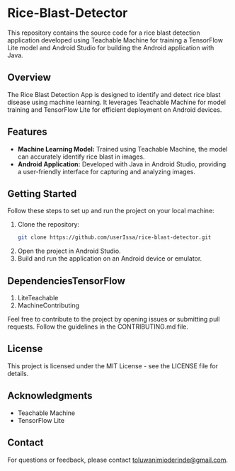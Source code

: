 # Rice-Blast-Detector
This repository contains the source code for a rice blast detection application developed using Teachable Machine for training a TensorFlow Lite model and Android Studio for building the Android application with Java.

## Overview

The Rice Blast Detection App is designed to identify and detect rice blast disease using machine learning. It leverages Teachable Machine for model training and TensorFlow Lite for efficient deployment on Android devices.

## Features

- **Machine Learning Model:** Trained using Teachable Machine, the model can accurately identify rice blast in images.
- **Android Application:** Developed with Java in Android Studio, providing a user-friendly interface for capturing and analyzing images.

## Getting Started

Follow these steps to set up and run the project on your local machine:

1. Clone the repository:
   ```bash
   git clone https://github.com/userIssa/rice-blast-detector.git 
3. Open the project in Android Studio.
4. Build and run the application on an Android device or emulator.
   
## DependenciesTensorFlow 
1. LiteTeachable 
2. MachineContributing

Feel free to contribute to the project by opening issues or submitting pull requests. Follow the guidelines in the CONTRIBUTING.md file.

## License
This project is licensed under the MIT License - see the LICENSE file for details.

## Acknowledgments
- Teachable Machine
- TensorFlow Lite

## Contact
For questions or feedback, please contact toluwanimioderinde@gmail.com.
